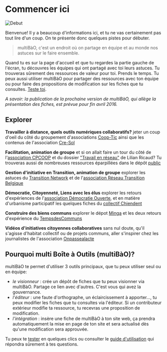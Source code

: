 # Commencer ici

![Debut](https://framapic.org/oJfJGFYuQWMX/yJFwCXEKUBHh.jpg)

Bienvenue! Il y a beaucoup d'informations ici, et tu ne vas certainement pas tout lire d'un coup. On te présente donc quelques pistes pour débuter.

> multiBàO, c'est un endroit où on partage en équipe et au monde nos astuces sur le faire ensemble.

Quand tu es sur la page d'accueil et que tu regardes la partie gauche de l'écran, tu découvres les équipes qui ont partagé avec toi leurs astuces. Tu trouveras sûrement des ressources de valeur pour toi. Prends le temps.
Tu peux aussi utiliser multiBàO pour partager des ressources avec ton équipe ou pour faire des propositions de modification sur les fiches que tu consultes. [Teste toi](http://www.multibao.org/multibao/jemeteste/cliquesmoi).

*A savoir: la publication de la prochaine version de multiBàO, qui allège la présentation des fiches, est prévue pour fin avril 2016.*

## Explorer 

**Travailler à distance, quels outils numériques collaboratifs?**
jeter un coup d'oeil du côté du groupement d'associations [Coop-Tic](http://www.multibao.org/supagroflorac/cooptic/contributions) ainsi que les contenus de l'association [Cre-Sol](http://www.multibao.org/RomainLalande/Cre-sol/)

**Facilitation, animation de groupe**
et si on allait faire un tour du côté de l'[association CPCOOP](http://www.multibao.org/multibao/contributions/contributions/cpcoop) et du dossier ["Travail en réseau"](http://www.multibao.org/lilianricaud/travail-en-reseau/) de Lilian Ricaud? Tu trouveras aussi de nombreuses ressources éparpillées dans le dépôt [public](http://www.multibao.org/multibao/contributions/contributions)

**Gestion d'initiative en Transition, animation de groupe**
explorer les astuces du [Transition Network](http://www.multibao.org/reseautransitionwb/reseau_transition/contributions/Ingr%C3%A9dients) et de l'[association Réseau Transition Belgique](http://www.multibao.org/reseautransitionwb/reseau_transition/contributions)

**Démocratie, Citoyenneté, Liens avec les élus**
explorer les retours d'expériences de l'[association Démocratie Ouverte](http://www.multibao.org/alecoz/democratie_ouverte/contributions), et en matière d'urbanisme participatif les quelques fiches du [collectif Chiendent](http://www.multibao.org/multibao/contributions/contributions/collectif_chiendent)

**Construire des biens communs**
explorer le dépot [Minga](http://www.multibao.org/lilianricaud/Minga/) et les deux retours d'expérience du [TempsdesCommuns](http://www.multibao.org/tempsdescommuns/contributions/)

**Vidéos d'initiatives citoyennes collaboratives**
sans nul doute, qu'il s'agisse d'habitat collectif ou de projets communs, aller s'inspirer chez les journalistes de l'association [Onpassealacte](http://www.multibao.org/onpassealacte/videos_initiatives/) 

## Pourquoi multi Boîte à Outils (multiBàO)?

multiBàO te permet d'utiliser 3 outils principaux, que tu peux utiliser seul ou en équipe:

* *le visionneur* : crée un dépôt de fiches que tu peux visionner via multiBàO. Partage ce lien avec d'autres. C'est vous qui avez la gouvernance.
* *l'éditeur* : une faute d'orthographe, un éclaircissement à apporter..., tu peux modifier les fiches que tu consultes via l'éditeur. Si un contributeur extérieur modifie ta ressource, tu recevras une proposition de modification.
* *l'intégration* : insère une fiche de multiBàO à ton site web, ça prendra automatiquement la mise en page de ton site et sera actualisé dès qu'une modification sera approuvée. 

Tu peux te [tester](http://www.multibao.org/multibao/jemeteste/cliquesmoi) en quelques clics ou consulter le [guide d'utilisation](http://www.multibao.org/multibao/documentation/README.md) qui répondra sûrement à tes questions.

